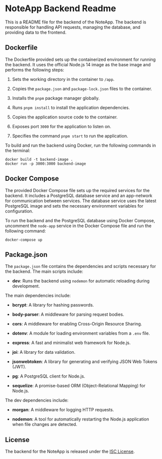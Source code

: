 # NoteApp Backend Readme

This is a README file for the backend of the NoteApp. The backend is responsible for handling API requests, managing the database, and providing data to the frontend.

## Dockerfile

The Dockerfile provided sets up the containerized environment for running the backend. It uses the official Node.js 14 image as the base image and performs the following steps:

1. Sets the working directory in the container to `/app`.

2. Copies the `package.json` and `package-lock.json` files to the container.

3. Installs the `pnpm` package manager globally.

4. Runs `pnpm install` to install the application dependencies.

5. Copies the application source code to the container.

6. Exposes port `3000` for the application to listen on.

7. Specifies the command `pnpm start` to run the application.

To build and run the backend using Docker, run the following commands in the terminal:

```shell
docker build -t backend-image .
docker run -p 3000:3000 backend-image
```

## Docker Compose

The provided Docker Compose file sets up the required services for the backend. It includes a PostgreSQL database service and an app-network for communication between services. The database service uses the latest PostgreSQL image and sets the necessary environment variables for configuration.

To run the backend and the PostgreSQL database using Docker Compose, uncomment the `node-app` service in the Docker Compose file and run the following command:

```shell
docker-compose up
```

## Package.json

The `package.json` file contains the dependencies and scripts necessary for the backend. The main scripts include:

- **dev**: Runs the backend using `nodemon` for automatic reloading during development.

The main dependencies include:

- **bcrypt**: A library for hashing passwords.

- **body-parser**: A middleware for parsing request bodies.

- **cors**: A middleware for enabling Cross-Origin Resource Sharing.

- **dotenv**: A module for loading environment variables from a `.env` file.

- **express**: A fast and minimalist web framework for Node.js.

- **joi**: A library for data validation.

- **jsonwebtoken**: A library for generating and verifying JSON Web Tokens (JWT).

- **pg**: A PostgreSQL client for Node.js.

- **sequelize**: A promise-based ORM (Object-Relational Mapping) for Node.js.

The dev dependencies include:

- **morgan**: A middleware for logging HTTP requests.

- **nodemon**: A tool for automatically restarting the Node.js application when file changes are detected.

## License

The backend for the NoteApp is released under the [ISC License](LICENSE).
